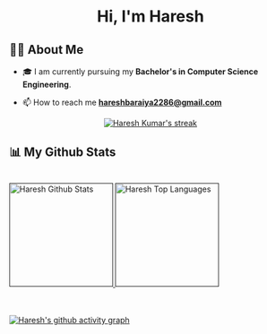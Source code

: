 

<h1 align="center">Hi, I'm Haresh</h1>



## 🙋‍♂️ About Me

- 🎓 I am currently pursuing my **Bachelor's in Computer Science Engineering**.

<!-- - 🌱 I’m currently learning **Data Structures and Algorithms.** -->

- 📫 How to reach me **hareshbaraiya2286@gmail.com**

<!-- - ⚡ Fun fact **I play games and go to the GYM very often.** -->






<p align="center">
    <a href="https://github.com/imharesh/github-readme-streak-stats">
        <img title="🔥 Get streak stats for your profile at git.io/streak-stats" alt="Haresh Kumar's streak" src="https://github-readme-streak-stats.herokuapp.com/?user=imharesh&theme=black-ice&hide_border=true&stroke=0000&background=060A0CD0"/>
    </a>
</p>

## 📊 My Github Stats

  <br/>
  <a href =""> <img height = "185rem" alt="Haresh Github Stats" src="https://github-readme-stats.vercel.app/api?username=imharesh&show_icons=true&count_private=true&theme=react&hide_border=true&bg_color=0D1117" /> </a>
  <a href =""><img height = "185rem" alt="Haresh Top Languages" src="https://github-readme-stats.vercel.app/api/top-langs/?username=imharesh&langs_count=8&count_private=true&layout=compact&theme=react&hide_border=true&bg_color=0D1117" /></a>
  <br/>


<br/>
<br/>



[![Haresh's github activity graph](https://github-readme-activity-graph.cyclic.app/graph?username=imharesh&theme=github-compact&hide_border=true)](https://github.com/imharesh/github-readme-activity-graph)

<br/>
<br/>

